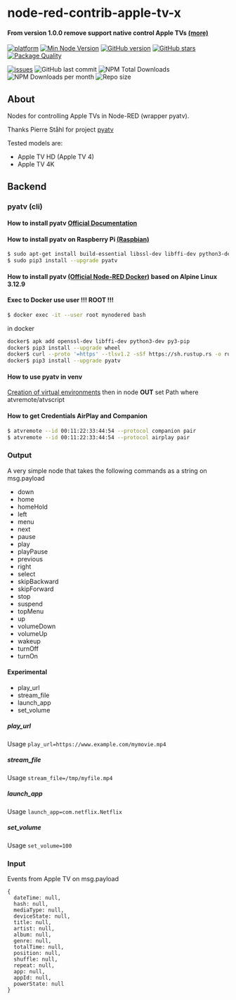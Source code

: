 
# node-red-contrib-apple-tv-x

#### From version 1.0.0 remove support native control Apple TVs [(more)](https://github.com/lukasroegner/homebridge-apple-tv-remote/issues/105)


[![platform](https://img.shields.io/badge/platform-Node--RED-red?logo=nodered)](https://nodered.org)
[![Min Node Version](https://img.shields.io/node/v/node-red-contrib-apple-tv-x.svg)](https://nodejs.org/en/)
[![GitHub version](https://img.shields.io/github/package-json/v/twocolors/node-red-contrib-apple-tv-x?logo=npm)](https://www.npmjs.com/package/node-red-contrib-apple-tv-x)
[![GitHub stars](https://img.shields.io/github/stars/twocolors/node-red-contrib-apple-tv-x)](https://github.com/twocolors/node-red-contrib-apple-tv-x/stargazers)
[![Package Quality](https://packagequality.com/shield/node-red-contrib-apple-tv-x.svg)](https://packagequality.com/#?package=node-red-contrib-apple-tv-x)

[![issues](https://img.shields.io/github/issues/twocolors/node-red-contrib-apple-tv-x?logo=github)](https://github.com/twocolors/node-red-contrib-apple-tv-x/issues)
![GitHub last commit](https://img.shields.io/github/last-commit/twocolors/node-red-contrib-apple-tv-x)
![NPM Total Downloads](https://img.shields.io/npm/dt/node-red-contrib-apple-tv-x.svg)
![NPM Downloads per month](https://img.shields.io/npm/dm/node-red-contrib-apple-tv-x)
![Repo size](https://img.shields.io/github/repo-size/twocolors/node-red-contrib-apple-tv-x)

## About

Nodes for controlling Apple TVs in Node-RED (wrapper pyatv).

Thanks Pierre Ståhl for project [pyatv](https://github.com/postlund/pyatv)

Tested models are:
* Apple TV HD (Apple TV 4)
* Apple TV 4K

## Backend

### pyatv (cli)

#### How to install pyatv [Official Documentation](https://pyatv.dev/documentation/#installing-pyatv)

#### How to install pyatv on Raspberry Pi [(Raspbian)](https://www.raspberrypi.com/software/)

```bash
$ sudo apt-get install build-essential libssl-dev libffi-dev python3-dev python3-pip python3-cryptography python3-wheel
$ sudo pip3 install --upgrade pyatv
```
#### How to install pyatv [(Official Node-RED Docker)](https://hub.docker.com/r/nodered/node-red) based on Alpine Linux 3.12.9

#### Exec to Docker use user !!! ROOT !!!

```bash
$ docker exec -it --user root mynodered bash
```

in docker

```bash
docker$ apk add openssl-dev libffi-dev python3-dev py3-pip
docker$ pip3 install --upgrade wheel
docker$ curl --proto '=https' --tlsv1.2 -sSf https://sh.rustup.rs -o rust.sh && sh rust.sh -y && rm rust.sh && source $HOME/.cargo/env
docker$ pip3 install --upgrade pyatv
```

#### How to use pyatv in venv

[Creation of virtual environments](https://docs.python.org/3/library/venv.html) then in node **OUT** set Path where atvremote/atvscript

#### How to get Credentials AirPlay and Companion

```bash
$ atvremote --id 00:11:22:33:44:54 --protocol companion pair
$ atvremote --id 00:11:22:33:44:54 --protocol airplay pair
```

### Output
A very simple node that takes the following commands as a string on msg.payload

-   down
-   home
-   homeHold
-   left
-   menu
-   next
-   pause
-   play
-   playPause
-   previous
-   right
-   select
-   skipBackward
-   skipForward
-   stop
-   suspend
-   topMenu
-   up
-   volumeDown
-   volumeUp
-   wakeup
-   turnOff
-   turnOn

#### Experimental

-   play_url
-   stream_file
-   launch_app
-   set_volume

##### play_url

Usage `play_url=https://www.example.com/mymovie.mp4`

##### stream_file

Usage `stream_file=/tmp/myfile.mp4`

##### launch_app

Usage `launch_app=com.netflix.Netflix`

##### set_volume

Usage `set_volume=100`

### Input
Events from Apple TV on msg.payload
```
{
  dateTime: null,
  hash: null,
  mediaType: null,
  deviceState: null,
  title: null,
  artist: null,
  album: null,
  genre: null,
  totalTime: null,
  position: null,
  shuffle: null,
  repeat: null,
  app: null,
  appId: null,
  powerState: null
}
```
